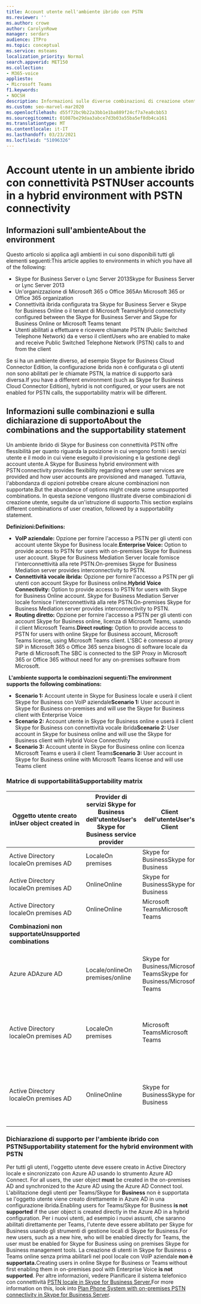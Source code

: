```yaml
---
title: Account utente nell'ambiente ibrido con PSTN
ms.reviewer: ''
ms.author: crowe
author: CarolynRowe
manager: serdars
audience: ITPro
ms.topic: conceptual
ms.service: msteams
localization_priority: Normal
search.appverid: MET150
ms.collection:
- M365-voice
appliesto:
- Microsoft Teams
f1.keywords:
- NOCSH
description: Informazioni sulle diverse combinazioni di creazione utente e sulle combinazioni supportate o non supportate.
ms.custom: seo-marvel-mar2020
ms.openlocfilehash: d55f72bc9b22a3bb1e1ba889f24cf7a7ea0cbb53
ms.sourcegitcommit: 01087be29daa3abce7d3b03a55ba5ef8db4ca161
ms.translationtype: MT
ms.contentlocale: it-IT
ms.lasthandoff: 03/23/2021
ms.locfileid: "51096326"
---
```

# <a name="user-accounts-in-a-hybrid-environment-with-pstn-connectivity"></a><span data-ttu-id="3af74-103">Account utente in un ambiente ibrido con connettività PSTN</span><span class="sxs-lookup"><span data-stu-id="3af74-103">User accounts in a hybrid environment with PSTN connectivity</span></span>

## <a name="about-the-environment"></a><span data-ttu-id="3af74-104">Informazioni sull'ambiente</span><span class="sxs-lookup"><span data-stu-id="3af74-104">About the environment</span></span>

<span data-ttu-id="3af74-105">Questo articolo si applica agli ambienti in cui sono disponibili tutti gli elementi seguenti:</span><span class="sxs-lookup"><span data-stu-id="3af74-105">This article applies to environments in which you have all of the following:</span></span> 
 
- <span data-ttu-id="3af74-106">Skype for Business Server o Lync Server 2013</span><span class="sxs-lookup"><span data-stu-id="3af74-106">Skype for Business Server or Lync Server 2013</span></span> 
- <span data-ttu-id="3af74-107">Un'organizzazione di Microsoft 365 o Office 365</span><span class="sxs-lookup"><span data-stu-id="3af74-107">An Microsoft 365 or Office 365 organization</span></span> 
- <span data-ttu-id="3af74-108">Connettività ibrida configurata tra Skype for Business Server e Skype for Business Online o il tenant di Microsoft Teams</span><span class="sxs-lookup"><span data-stu-id="3af74-108">Hybrid connectivity configured between the Skype for Business Server and Skype for Business Online or Microsoft Teams tenant</span></span> 
- <span data-ttu-id="3af74-109">Utenti abilitati a effettuare e ricevere chiamate PSTN (Public Switched Telephone Network) da e verso il client</span><span class="sxs-lookup"><span data-stu-id="3af74-109">Users who are enabled to make and receive Public Switched Telephone Network (PSTN) calls to and from the client</span></span>

 
<span data-ttu-id="3af74-110">Se si ha un ambiente diverso, ad esempio Skype for Business Cloud Connector Edition, la configurazione ibrida non è configurata o gli utenti non sono abilitati per le chiamate PSTN, la matrice di supporto sarà diversa.</span><span class="sxs-lookup"><span data-stu-id="3af74-110">If you have a different environment (such as Skype for Business Cloud Connector Edition), hybrid is not configured, or your users are not enabled for PSTN calls, the supportability matrix will be different.</span></span>  

## <a name="about-the-combinations-and-the-supportability-statement"></a><span data-ttu-id="3af74-111">Informazioni sulle combinazioni e sulla dichiarazione di supporto</span><span class="sxs-lookup"><span data-stu-id="3af74-111">About the combinations and the supportability statement</span></span>  

<span data-ttu-id="3af74-112">Un ambiente ibrido di Skype for Business con connettività PSTN offre flessibilità per quanto riguarda la posizione in cui vengono forniti i servizi utente e il modo in cui viene eseguito il provisioning e la gestione degli account utente.</span><span class="sxs-lookup"><span data-stu-id="3af74-112">A Skype for Business hybrid environment with PSTN connectivity provides flexibility regarding where user services are provided and how user accounts are provisioned and managed.</span></span> <span data-ttu-id="3af74-113">Tuttavia, l'abbondanza di opzioni potrebbe creare alcune combinazioni non supportate.</span><span class="sxs-lookup"><span data-stu-id="3af74-113">But the abundance of options might create some unsupported combinations.</span></span> <span data-ttu-id="3af74-114">In questa sezione vengono illustrate diverse combinazioni di creazione utente, seguite da un'istruzione di supporto.</span><span class="sxs-lookup"><span data-stu-id="3af74-114">This section explains different combinations of user creation, followed by a supportability statement.</span></span>


<span data-ttu-id="3af74-115">**Definizioni:**</span><span class="sxs-lookup"><span data-stu-id="3af74-115">**Definitions:**</span></span>   
- <span data-ttu-id="3af74-116">**VoIP aziendale:** Opzione per fornire l'accesso a PSTN per gli utenti con account utente Skype for Business locale.</span><span class="sxs-lookup"><span data-stu-id="3af74-116">**Enterprise Voice:** Option to provide access to PSTN for users with on-premises Skype for Business user account.</span></span> <span data-ttu-id="3af74-117">Skype for Business Mediation Server locale fornisce l'interconnettività alla rete PSTN.</span><span class="sxs-lookup"><span data-stu-id="3af74-117">On-premises Skype for Business Mediation server provides interconnectivity to PSTN.</span></span>  
- <span data-ttu-id="3af74-118">**Connettività vocale ibrida:** Opzione per fornire l'accesso a PSTN per gli utenti con account Skype for Business online.</span><span class="sxs-lookup"><span data-stu-id="3af74-118">**Hybrid Voice Connectivity:** Option to provide access to PSTN for users with Skype for Business Online account.</span></span> <span data-ttu-id="3af74-119">Skype for Business Mediation Server locale fornisce l'interconnettività alla rete PSTN.</span><span class="sxs-lookup"><span data-stu-id="3af74-119">On-premises Skype for Business Mediation server provides interconnectivity to PSTN.</span></span> 
- <span data-ttu-id="3af74-120">**Routing diretto:** Opzione per fornire l'accesso a PSTN per gli utenti con account Skype for Business online, licenza di Microsoft Teams, usando il client Microsoft Teams.</span><span class="sxs-lookup"><span data-stu-id="3af74-120">**Direct routing:** Option to provide access to PSTN for users with online Skype for Business account, Microsoft Teams license, using Microsoft Teams client.</span></span> <span data-ttu-id="3af74-121">L'SBC è connesso al proxy SIP in Microsoft 365 o Office 365 senza bisogno di software locale da Parte di Microsoft.</span><span class="sxs-lookup"><span data-stu-id="3af74-121">The SBC is connected to the SIP Proxy in Microsoft 365 or Office 365 without need for any on-premises software from Microsoft.</span></span>

  
<span data-ttu-id="3af74-122">**L'ambiente supporta le combinazioni seguenti:**</span><span class="sxs-lookup"><span data-stu-id="3af74-122">**The environment supports the following combinations:**</span></span>
- <span data-ttu-id="3af74-123">**Scenario 1:** Account utente in Skype for Business locale e userà il client Skype for Business con VoIP aziendale</span><span class="sxs-lookup"><span data-stu-id="3af74-123">**Scenario 1:** User account in Skype for Business on-premises and will use the Skype for Business client with Enterprise Voice</span></span>
- <span data-ttu-id="3af74-124">**Scenario 2:** Account utente in Skype for Business online e userà il client Skype for Business con connettività vocale ibrida</span><span class="sxs-lookup"><span data-stu-id="3af74-124">**Scenario 2:** User account in Skype for business online and will use the Skype for Business client with Hybrid Voice Connectivity</span></span>
- <span data-ttu-id="3af74-125">**Scenario 3:** Account utente in Skype for Business online con licenza Microsoft Teams e userà il client Teams</span><span class="sxs-lookup"><span data-stu-id="3af74-125">**Scenario 3:** User account in Skype for Business online with Microsoft Teams license and will use Teams client</span></span>
 
### <a name="supportability-matrix"></a><span data-ttu-id="3af74-126">Matrice di supportabilità</span><span class="sxs-lookup"><span data-stu-id="3af74-126">Supportability matrix</span></span>


|<span data-ttu-id="3af74-127">**Oggetto utente creato in**</span><span class="sxs-lookup"><span data-stu-id="3af74-127">**User object created in**</span></span>  |<span data-ttu-id="3af74-128">**Provider di servizi Skype for Business dell'utente**</span><span class="sxs-lookup"><span data-stu-id="3af74-128">**User's Skype for Business service provider**</span></span>|<span data-ttu-id="3af74-129">**Client dell'utente**</span><span class="sxs-lookup"><span data-stu-id="3af74-129">**User's Client**</span></span>|<span data-ttu-id="3af74-130">**Opzione vocale**</span><span class="sxs-lookup"><span data-stu-id="3af74-130">**Voice option**</span></span>|<span data-ttu-id="3af74-131">**Supportato**</span><span class="sxs-lookup"><span data-stu-id="3af74-131">**Supported**</span></span>|
| ------------ | --------- | --------- | --------- | -------- |
|<span data-ttu-id="3af74-132">Active Directory locale</span><span class="sxs-lookup"><span data-stu-id="3af74-132">On premises AD</span></span>| <span data-ttu-id="3af74-133">Locale</span><span class="sxs-lookup"><span data-stu-id="3af74-133">On premises</span></span> |<span data-ttu-id="3af74-134">Skype for Business</span><span class="sxs-lookup"><span data-stu-id="3af74-134">Skype for Business</span></span>   | <span data-ttu-id="3af74-135">VoIP aziendale</span><span class="sxs-lookup"><span data-stu-id="3af74-135">Enterprise Voice</span></span>   |<span data-ttu-id="3af74-136">Sì</span><span class="sxs-lookup"><span data-stu-id="3af74-136">Yes</span></span>|
|<span data-ttu-id="3af74-137">Active Directory locale</span><span class="sxs-lookup"><span data-stu-id="3af74-137">On premises AD</span></span>|<span data-ttu-id="3af74-138">Online</span><span class="sxs-lookup"><span data-stu-id="3af74-138">Online</span></span>| <span data-ttu-id="3af74-139">Skype for Business</span><span class="sxs-lookup"><span data-stu-id="3af74-139">Skype for Business</span></span>  | <span data-ttu-id="3af74-140">Connettività vocale ibrida</span><span class="sxs-lookup"><span data-stu-id="3af74-140">Hybrid Voice Connectivity</span></span>   |<span data-ttu-id="3af74-141">Sì</span><span class="sxs-lookup"><span data-stu-id="3af74-141">Yes</span></span> |
|<span data-ttu-id="3af74-142">Active Directory locale</span><span class="sxs-lookup"><span data-stu-id="3af74-142">On premises AD</span></span>|<span data-ttu-id="3af74-143">Online</span><span class="sxs-lookup"><span data-stu-id="3af74-143">Online</span></span> |<span data-ttu-id="3af74-144">Microsoft Teams</span><span class="sxs-lookup"><span data-stu-id="3af74-144">Microsoft Teams</span></span> |<span data-ttu-id="3af74-145">Routing diretto</span><span class="sxs-lookup"><span data-stu-id="3af74-145">Direct Routing</span></span>  |<span data-ttu-id="3af74-146">Sì</span><span class="sxs-lookup"><span data-stu-id="3af74-146">Yes</span></span> |
|<span data-ttu-id="3af74-147">**Combinazioni non supportate**</span><span class="sxs-lookup"><span data-stu-id="3af74-147">**Unsupported combinations**</span></span>    | |         |         |      |
|<span data-ttu-id="3af74-148">Azure AD</span><span class="sxs-lookup"><span data-stu-id="3af74-148">Azure AD</span></span>| <span data-ttu-id="3af74-149">Locale/online</span><span class="sxs-lookup"><span data-stu-id="3af74-149">On premises/online</span></span> | <span data-ttu-id="3af74-150">Skype for Business/Microsoft Teams</span><span class="sxs-lookup"><span data-stu-id="3af74-150">Skype for Business/Microsoft Teams</span></span>|<span data-ttu-id="3af74-151">VoIP aziendale/Connettività vocale ibrida/Routing diretto</span><span class="sxs-lookup"><span data-stu-id="3af74-151">Enterprise Voice/Hybrid Voice Connectivity/Direct Routing</span></span>  |<span data-ttu-id="3af74-152">No, l'oggetto utente DEVE prima essere creato in Active Directory locale</span><span class="sxs-lookup"><span data-stu-id="3af74-152">No, user object MUST be created in on-premises AD first</span></span> |
|<span data-ttu-id="3af74-153">Active Directory locale</span><span class="sxs-lookup"><span data-stu-id="3af74-153">On premises AD</span></span>  |<span data-ttu-id="3af74-154">Locale</span><span class="sxs-lookup"><span data-stu-id="3af74-154">On premises</span></span>| <span data-ttu-id="3af74-155">Microsoft Teams</span><span class="sxs-lookup"><span data-stu-id="3af74-155">Microsoft Teams</span></span>| <span data-ttu-id="3af74-156">VoIP aziendale/Connettività vocale ibrida/Routing diretto</span><span class="sxs-lookup"><span data-stu-id="3af74-156">Enterprise Voice/Hybrid Voice Connectivity/Direct Routing</span></span>   |<span data-ttu-id="3af74-157">No, il client Microsoft Teams non è supportato con Skype for Business locale</span><span class="sxs-lookup"><span data-stu-id="3af74-157">No, Microsoft Teams client is not supported with on-premises Skype for Business</span></span> |     
|<span data-ttu-id="3af74-158">Active Directory locale</span><span class="sxs-lookup"><span data-stu-id="3af74-158">On premises AD</span></span>  |<span data-ttu-id="3af74-159">Online</span><span class="sxs-lookup"><span data-stu-id="3af74-159">Online</span></span> |<span data-ttu-id="3af74-160">Skype for Business</span><span class="sxs-lookup"><span data-stu-id="3af74-160">Skype for Business</span></span>  | <span data-ttu-id="3af74-161">Routing diretto</span><span class="sxs-lookup"><span data-stu-id="3af74-161">Direct Routing</span></span>  |<span data-ttu-id="3af74-162">No, l'instradamento diretto non è supportato con il client Skype for Business</span><span class="sxs-lookup"><span data-stu-id="3af74-162">No, Direct Routing is not supported with Skype for Business client</span></span>  |


### <a name="supportability-statement-for-the-hybrid-environment-with-pstn"></a><span data-ttu-id="3af74-163">Dichiarazione di supporto per l'ambiente ibrido con PSTN</span><span class="sxs-lookup"><span data-stu-id="3af74-163">Supportability statement for the hybrid environment with PSTN</span></span>

<span data-ttu-id="3af74-164">Per tutti gli utenti, l'oggetto utente deve essere creato in Active Directory locale e sincronizzato con Azure AD usando lo strumento Azure AD Connect. </span><span class="sxs-lookup"><span data-stu-id="3af74-164">For all users, the user object **must** be created in the on-premises AD and synchronized to the Azure AD using the Azure AD Connect tool.</span></span> <span data-ttu-id="3af74-165">L'abilitazione degli utenti per Teams/Skype for **Business** non è supportata se l'oggetto utente viene creato direttamente in Azure AD in una configurazione ibrida.</span><span class="sxs-lookup"><span data-stu-id="3af74-165">Enabling users for Teams/Skype for Business **is not supported** if the user object is created directly in the Azure AD in a hybrid configuration.</span></span> <span data-ttu-id="3af74-166">Per i nuovi utenti, ad esempio i nuovi assunti, che saranno abilitati direttamente per Teams, l'utente deve essere abilitato per Skype for Business usando gli strumenti di gestione locali di Skype for Business.</span><span class="sxs-lookup"><span data-stu-id="3af74-166">For new users, such as a new hire, who will be enabled directly for Teams, the user must be enabled for Skype for Business using on premises Skype for Business management tools.</span></span> <span data-ttu-id="3af74-167">La creazione di utenti in Skype for Business o Teams online senza prima abilitarli nel pool locale con VoIP aziendale **non è supportata.**</span><span class="sxs-lookup"><span data-stu-id="3af74-167">Creating users in online Skype for Business or Teams without first enabling them in on-premises pool with Enterprise Voice **is not supported**.</span></span> <span data-ttu-id="3af74-168">Per altre informazioni, vedere Pianificare il sistema telefonico con connettività [PSTN locale in Skype for Business Server.](/skypeforbusiness/skype-for-business-hybrid-solutions/plan-your-phone-system-cloud-pbx-solution/plan-phone-system-with-on-premises-pstn-connectivity)</span><span class="sxs-lookup"><span data-stu-id="3af74-168">For more information on this, look into [Plan Phone System with on-premises PSTN connectivity in Skype for Business Server](/skypeforbusiness/skype-for-business-hybrid-solutions/plan-your-phone-system-cloud-pbx-solution/plan-phone-system-with-on-premises-pstn-connectivity).</span></span>